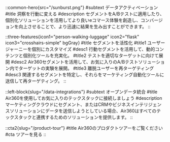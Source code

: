 ::common-hero{src="/sunburst.png"}
#subtext
データアクティベーション
#title
洞察を行動に変える
#description
セグメントをA/Bテストに適用したり、個別化ソリューションを活用してより良いeコマース体験を創造し、コンバージョンを向上させることで、より迅速に結果を生み出すことができます。
::

::three-features{icon1="person-walking-luggage" icon2="flask" icon3="crosshairs-simple" bgGray}
#title
セグメントを活性化
#title1
ユーザージャーニーを個別にカスタマイズ
#desc1
行動セグメントを活用して、動的コンテンツと個別化ツールを充実化。
#title2
テストを適切なターゲットに向けて展開
#desc2
Air360セグメントを活用して、お気に入りのA/Bテストソリューション内でターゲットの実験を展開。
#title3
離脱ユーザーを再ターゲティング
#desc3
関連するセグメントを特定し、それらをマーケティング自動化ツールに送信して再ターゲティング。
::

::left-block{slug="/data-integrations"}
#subtext
オープンデータ統合
#title
Air360を使用してお気に入りのテックスタックに接続しましょう
#description
マーケティングクラウドにセグメント、またはCRMやビジネスインテリジェンスソリューションにデータを送信しようとしている場合、Air360はすべてのテックスタックと連携するためのソリューションを提供します。
::

::cta2{slug="/product-tour"}
#title
Air360のプロダクトツアーをご覧ください
#cta
ツアーを見る
::
